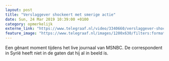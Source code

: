 ```yaml
---
layout: post
title: "Verslaggever shockeert met smerige actie"
date: Sun, 24 Mar 2019 10:39:00 +0100
category: opmerkelijk
externe_link: "https://www.telegraaf.nl/video/3340660/verslaggever-shockeert-met-smerige-actie"
feature_image: "https://www.telegraaf.nl/images/1200x630/filters:format(jpeg):quality(80)/cdn-kiosk-api.telegraaf.nl/16c59564-4e7d-11e9-8aaa-02d1dbdc35d1.jpg"
---
```


<p class="intro">Een gênant moment tijdens het live journaal van MSNBC. De correspondent in Syrië heeft niet in de gaten dat hij al in beeld is.</p>
